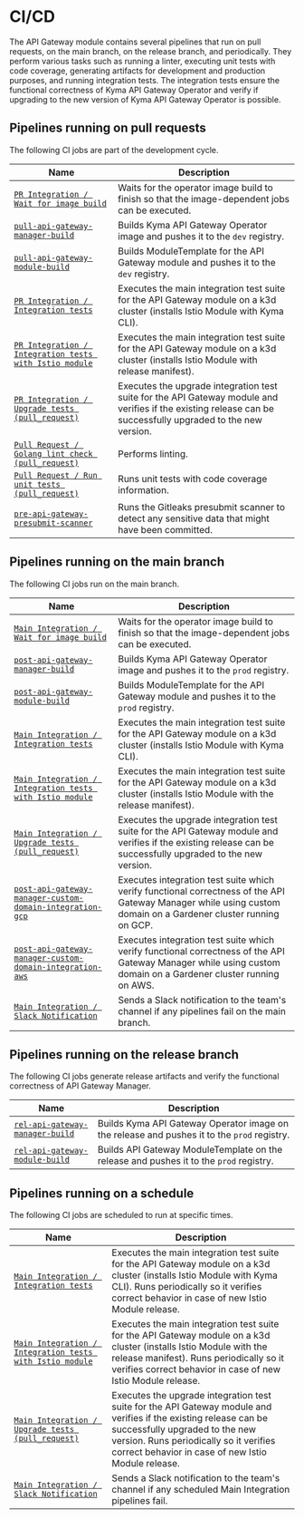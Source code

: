 # CI/CD
The API Gateway module contains several pipelines that run on pull requests, on the main branch, on the release branch, and periodically. They perform various tasks such as running a linter, executing unit tests with code coverage, generating artifacts for development and production purposes, and running integration tests. The integration tests ensure the functional correctness of Kyma API Gateway Operator and verify if upgrading to the new version of Kyma API Gateway Operator is possible.

## Pipelines running on pull requests

The following CI jobs are part of the development cycle.

| Name                                                                                                                                             | Description                                                                                                                                                  |
|--------------------------------------------------------------------------------------------------------------------------------------------------|--------------------------------------------------------------------------------------------------------------------------------------------------------------|
| [`PR Integration / Wait for image build`]()                                                                                                      | Waits for the operator image build to finish so that the image-dependent jobs can be executed.                                                               |
| [`pull-api-gateway-manager-build`](https://github.com/kyma-project/test-infra/blob/main/prow/jobs/api-gateway/api-gateway-manager-build.yaml#L6) | Builds Kyma API Gateway Operator image and pushes it to the `dev` registry.                                                                                  |
| [`pull-api-gateway-module-build`](https://github.com/kyma-project/test-infra/blob/main/prow/jobs/api-gateway/api-gateway-manager-build.yaml#L55) | Builds ModuleTemplate for the API Gateway module and pushes it to the `dev` registry.                                                                        |
| [`PR Integration / Integration tests`]()                                                                                                         | Executes the main integration test suite for the API Gateway module on a k3d cluster (installs Istio Module with Kyma CLI).                                  |
| [`PR Integration / Integration tests with Istio module`]()                                                                                       | Executes the main integration test suite for the API Gateway module on a k3d cluster (installs Istio Module with release manifest).                          |
| [`PR Integration / Upgrade tests (pull_request)`]()                                                                                              | Executes the upgrade integration test suite for the API Gateway module and verifies if the existing release can be successfully upgraded to the new version. |
| [`Pull Request / Golang lint check (pull_request)`]()                                                                                            | Performs linting.                                                                                                                                            |
| [`Pull Request / Run unit tests (pull_request)`]()                                                                                               | Runs unit tests with code coverage information.                                                                                                              |
| [`pre-api-gateway-presubmit-scanner`](https://github.com/kyma-project/test-infra/blob/main/prow/jobs/test-infra/presubmit-scanner.yaml#L412)     | Runs the Gitleaks presubmit scanner to detect any sensitive data that might have been committed.                                                             |

## Pipelines running on the main branch

The following CI jobs run on the main branch.

| Name                                                                                                                                                                                  | Description                                                                                                                                                    |
|---------------------------------------------------------------------------------------------------------------------------------------------------------------------------------------|----------------------------------------------------------------------------------------------------------------------------------------------------------------|
| [`Main Integration / Wait for image build`]()                                                                                                                                         | Waits for the operator image build to finish so that the image-dependent jobs can be executed.                                                                 |
| [`post-api-gateway-manager-build`](https://github.com/kyma-project/test-infra/blob/main/prow/jobs/api-gateway/api-gateway-manager-build.yaml#L194)                                    | Builds Kyma API Gateway Operator image and pushes it to the `prod` registry.                                                                                   |
| [`post-api-gateway-module-build`](https://github.com/kyma-project/test-infra/blob/main/prow/jobs/api-gateway/api-gateway-manager-build.yaml#L102)                                     | Builds ModuleTemplate for the API Gateway module and pushes it to the `prod` registry.                                                                         |
| [`Main Integration / Integration tests`]()                                                                                                                                            | Executes the main integration test suite for the API Gateway module on a k3d cluster (installs Istio Module with Kyma CLI).                                    |
| [`Main Integration / Integration tests with Istio module`]()                                                                                                                          | Executes the main integration test suite for the API Gateway module on a k3d cluster (installs Istio Module with the release manifest).                        |
| [`Main Integration / Upgrade tests (pull_request)`]()                                                                                                                                 | Executes the upgrade integration test suite for the API Gateway module and verifies if the existing release can be successfully upgraded to the new version.   |
| [`post-api-gateway-manager-custom-domain-integration-gcp`](https://github.com/kyma-project/test-infra/blob/main/prow/jobs/api-gateway/api-gateway-manager-integration-tests.yaml#L6)  | Executes integration test suite which verify functional correctness of the API Gateway Manager while using custom domain on a Gardener cluster running on GCP. |
| [`post-api-gateway-manager-custom-domain-integration-aws`](https://github.com/kyma-project/test-infra/blob/main/prow/jobs/api-gateway/api-gateway-manager-integration-tests.yaml#L58) | Executes integration test suite which verify functional correctness of the API Gateway Manager while using custom domain on a Gardener cluster running on AWS. |
| [`Main Integration / Slack Notification`]()                                                                                                                                           | Sends a Slack notification to the team's channel if any pipelines fail on the main branch.                                                                     |

## Pipelines running on the release branch

The following CI jobs generate release artifacts and verify the functional correctness of API Gateway Manager.

| Name                                                                                                                                              | Description                                                                                 |
|---------------------------------------------------------------------------------------------------------------------------------------------------|---------------------------------------------------------------------------------------------|
| [`rel-api-gateway-manager-build`](https://github.com/kyma-project/test-infra/blob/main/prow/jobs/api-gateway/api-gateway-manager-build.yaml#L247) | Builds Kyma API Gateway Operator image on the release and pushes it to the `prod` registry. |
| [`rel-api-gateway-module-build`](https://github.com/kyma-project/test-infra/blob/main/prow/jobs/api-gateway/api-gateway-manager-build.yaml#L147)  | Builds API Gateway ModuleTemplate on the release and pushes it to the `prod` registry.      |

## Pipelines running on a schedule

The following CI jobs are scheduled to run at specific times.

| Name                                                         | Description                                                                                                                                                                                                                                         |
|--------------------------------------------------------------|-----------------------------------------------------------------------------------------------------------------------------------------------------------------------------------------------------------------------------------------------------|
| [`Main Integration / Integration tests`]()                   | Executes the main integration test suite for the API Gateway module on a k3d cluster (installs Istio Module with Kyma CLI). Runs periodically so it verifies correct behavior in case of new Istio Module release.                                  |
| [`Main Integration / Integration tests with Istio module`]() | Executes the main integration test suite for the API Gateway module on a k3d cluster (installs Istio Module with the release manifest). Runs periodically so it verifies correct behavior in case of new Istio Module release.                      |
| [`Main Integration / Upgrade tests (pull_request)`]()        | Executes the upgrade integration test suite for the API Gateway module and verifies if the existing release can be successfully upgraded to the new version. Runs periodically so it verifies correct behavior in case of new Istio Module release. |
| [`Main Integration / Slack Notification`]()                  | Sends a Slack notification to the team's channel if any scheduled Main Integration pipelines fail.                                                                                                                                                  |
